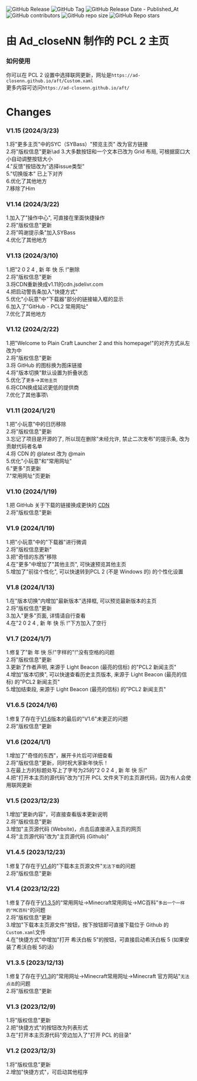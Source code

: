 ![GitHub Release](https://img.shields.io/github/v/release/Ad-closeNN/PCL2-home-page)
![GitHub Tag](https://img.shields.io/github/v/tag/ad-closenn/PCL2-home-page)
![GitHub Release Date - Published_At](https://img.shields.io/github/release-date/ad-closenn/PCL2-home-page)
![GitHub contributors](https://img.shields.io/github/contributors/ad-closenn/PCL2-home-page)
![GitHub repo size](https://img.shields.io/github/repo-size/ad-closenn/PCL2-home-page)
![GitHub Repo stars](https://img.shields.io/github/stars/ad-closenn/PCL2-home-page)
# 由 Ad_closeNN 制作的 PCL 2 主页
### 如何使用
你可以在 PCL 2 设置中选择联网更新，网址是`https://ad-closenn.github.io/aft/Custom.xaml`\
更多内容可访问`https://ad-closenn.github.io/aft/`
# Changes
### V1.15 (2024/3/23)
1.将"更多主页"中的SYC（SYBass）"预览主页" 改为官方链接\
2.将"版权信息"更新\ad
3.大多数按钮和一个文本已改为 Grid 布局, 可根据窗口大小自动调整按钮大小\
4."反馈"按钮改为"选择issue类型"\
5."切换版本" 已上下对齐\
6.优化了其他地方\
7.移除了Him
### V1.14 (2024/3/22)
1.加入了"操作中心", 可直接在里面快捷操作\
2.将"版权信息"更新\
2.将"鸣谢提示条"加入SYBass\
4.优化了其他地方
### V1.13 (2024/3/10)
1.把"2 0 2 4 , 新 年 快 乐 !"删除\
2.将"版权信息"更新\
3.将CDN重新换成v1.11的cdn.jsdelivr.com\
4.把启动警告条加入"快捷方式"\
5.优化"小玩意"中"下载器"部分的链接输入框的显示\
6.加入了"GitHub - PCL2 常用网址"\
7.优化了其他地方
### V1.12 (2024/2/22)
1.把"Welcome to Plain Craft Launcher 2 and this homepage!"的对齐方式从左改为中\
2.将"版权信息"更新\
3.将 GitHub 的图标换为图床链接\
4.将"版本切换"默认设置为折叠状态\
5.优化了`更多`→`其他主页`\
6.将CDN换成延迟更低的提供商\
7.优化了其他事项\
### V1.11 (2024/1/21)
1.把"小玩意"中的日历移除\
2.将"版权信息"更新\
3.忘记了项目是开源的了, 所以现在删除"未经允许, 禁止二次发布"的提示条, 改为贡献代码者名单\
4.将 CDN 的 @latest 改为 @main\
5.优化"小玩意"和"常用网址"\
6."更多"页更新\
7."常用网址"页更新
### V1.10 (2024/1/19)
1.把 GitHub 关于下载的链接换成更快的 [CDN](https://www.jsdelivr.com)\
2.将"版权信息"更新
### V1.9 (2024/1/19)
1.把"小玩意"中的"下载器"进行微调\
2.将"版权信息更新"\
3.把"奇怪的东西"移除\
4.在"更多"中增加了"其他主页", 可快速预览其他主页\
5.增加了"前往个性化", 可以快速转到PCL 2 (不是 Windows 的) 的个性化设置
### V1.8 (2024/1/13)
1.在"版本切换"内增加"最新版本"选择框, 可以预览最新版本的主页\
2.将"版权信息"更新\
3.加入"更多"页面, 详情请自行查看\
4.在"2 0 2 4 , 新 年 快 乐 !"下方加入了空行
### V1.7 (2024/1/7)
1.修复了"新 年 快 乐!"字样的"!"没有空格的问题\
2.将"版权信息"更新\
3.更新了作者声明, 来源于 Light Beacon (最亮的信标) 的"PCL2 新闻主页"\
4.增加"版本切换", 可以快速查看历史主页版本, 来源于 Light Beacon (最亮的信标) 的"PCL2 新闻主页"\
5.增加结束段, 来源于 Light Beacon (最亮的信标) 的"PCL2 新闻主页"
### V1.6.5 (2024/1/6)
1.修复了存在于[V1.6](https://githubfast.com/Ad-closeNN/PCL2-home-page/releases/tag/1.6 "V1.6")版本的最后的"V1.6"未更正的问题\
2.将"版权信息"更新
### V1.6 (2024/1/1)
1.增加了"奇怪的东西"，展开卡片后可详细查看\
2.将"版权信息"更新，同时祝大家新年快乐！\
3.在最上方的标题处写上了字号为25的"2 0 2 4 ,  新 年 快 乐!"\
4.把"打开本主页的源代码"改为"打开 PCL 文件夹下的主页源代码，因为有人会使用联网更新
### V1.5 (2023/12/23)
1.增加"更新内容"，可直接查看版本更新说明\
2.将"版权信息"更新\
3.增加"主页源代码 (Website)，点击后直接进入主页的网页\
4.将"主页源代码"改为"主页源代码 (Github)"
### V1.4.5 (2023/12/23)
1.修复了存在于[V1.4](https://githubfast.com/Ad-closeNN/PCL2-home-page/releases/tag/1.4 "V1.4")的"下载本主页源文件"`无法下载`的问题\
2.将"版权信息"更新
### V1.4 (2023/12/22)
1.修复了存在于[V1.3.5](https://githubfast.com/Ad-closeNN/PCL2-home-page/releases/tag/1.3.5 "V1.3.5")的"常用网址→Minecraft常用网址→MC百科"`多出一个一样的"MC百科"`的问题\
2.将"版权信息"更新\
3.增加"下载本主页源文件"按钮，按下按钮即可直接下载位于 Github 的`Custom.xaml`文件\
4.在"快捷方式"中增加"打开 希沃白板 5"的按钮，可直接启动希沃白板 5 (如果安装了希沃白板 5的话)
### V1.3.5 (2023/12/13)
1.修复了存在于[V1.3](https://githubfast.com/Ad-closeNN/PCL2-home-page/releases/tag/1.3 "V1.3")的"常用网址→Minecraft常用网址→Minecraft 官方网站"`无法点击`的问题\
2.将"版权信息"更新
### V1.3 (2023/12/9)
1.将"版权信息"更新\
2.把"快捷方式"的按钮改为列表形式\
3.在"打开本主页源代码"旁边加入了"打开 PCL 的目录"
### V1.2 (2023/12/3)
1.将"版权信息"更新\
2.增加"快捷方式"，可启动其他程序
